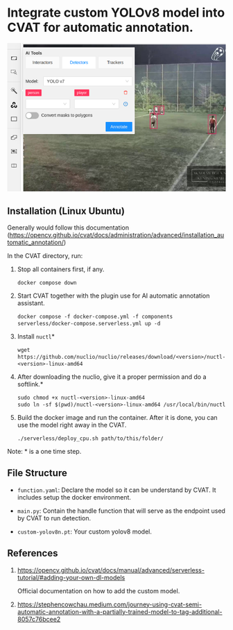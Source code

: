 # Integrate custom YOLOv8 model into CVAT for automatic annotation.

![screenshot](screenshot.png)

## Installation (Linux Ubuntu)

Generally would follow this documentation (https://opencv.github.io/cvat/docs/administration/advanced/installation_automatic_annotation/)

In the CVAT directory, run:

1. Stop all containers first, if any.

	```
	docker compose down
	```
 
1. Start CVAT together with the plugin use for AI automatic annotation assistant.
	
	```
	docker compose -f docker-compose.yml -f components serverless/docker-compose.serverless.yml up -d
	```
1. Install `nuctl`*
   
	```
	wget https://github.com/nuclio/nuclio/releases/download/<version>/nuctl-<version>-linux-amd64
	```
	

1. After downloading the nuclio, give it a proper permission and do a softlink.*
   
	```
	sudo chmod +x nuctl-<version>-linux-amd64
	sudo ln -sf $(pwd)/nuctl-<version>-linux-amd64 /usr/local/bin/nuctl
	```
	

1. Build the docker image and run the container. After it is done, you can use the model right away in the CVAT.
	```
	./serverless/deploy_cpu.sh path/to/this/folder/
	```

Note: * is a one time step.

## File Structure

- `function.yaml`: Declare the model so it can be understand by CVAT. It includes setup the docker environment.

- `main.py`: Contain the handle function that will serve as the endpoint used by CVAT to run detection.

- `custom-yolov8n.pt`: Your custom yolov8 model.

## References

1. https://opencv.github.io/cvat/docs/manual/advanced/serverless-tutorial/#adding-your-own-dl-models

	Official documentation on how to add the custom model.

1. https://stephencowchau.medium.com/journey-using-cvat-semi-automatic-annotation-with-a-partially-trained-model-to-tag-additional-8057c76bcee2
